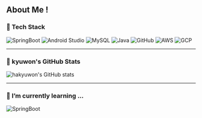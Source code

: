 ## About Me !
 
### 🦖 Tech Stack 
![SpringBoot](https://img.shields.io/badge/SpringBoot-6DB33F?style=flat&logo=springboot&logoColor=white)
![Android Studio](https://img.shields.io/badge/Android%20Studio-3DDC84?style=flat&logo=android-studio&logoColor=white)
![MySQL](https://img.shields.io/badge/MySQL-4479A1?style=flat&logo=mysql&logoColor=white)
![Java](https://img.shields.io/badge/Java-007396?style=flat&logo=java&logoColor=white)
![GitHub](https://img.shields.io/badge/GitHub-181717?style=flat&logo=github&logoColor=white)
![AWS](https://img.shields.io/badge/AWS-232F3E?style=flat&logo=amazon-aws&logoColor=white)
![GCP](https://img.shields.io/badge/Google%20Cloud-4285F4?style=flat&logo=google-cloud&logoColor=white)

---
 
### 🐸 kyuwon's GitHub Stats

![hakyuwon's GitHub stats](https://github-readme-stats.vercel.app/api?username=hakyuwon&hide=stars&show_icons=true&theme=vue)

---

### 🌱 I’m currently learning ...
![SpringBoot](https://img.shields.io/badge/SpringBoot-6DB33F?style=flat&logo=springboot&logoColor=white)

<!--
**hakyuwon/hakyuwon** is a ✨ _special_ ✨ repository because its `README.md` (this file) appears on your GitHub profile.

Here are some ideas to get you started:

- 🔭 I’m currently working on ...
- 🌱 I’m currently learning ...
- 👯 I’m looking to collaborate on ...
- 🤔 I’m looking for help with ...
- 💬 Ask me about ...
- 📫 How to reach me: ...
- 😄 Pronouns: ...
- ⚡ Fun fact: ...
-->
